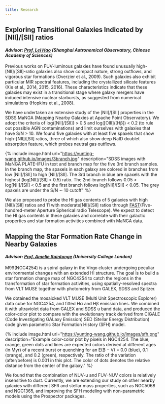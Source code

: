 ```yaml
---
title: Research
---
```


## Exploring Transitional Galaxies Indicated by [NII]/[SII] ratios

#### *Advisor: [Prof. Lei Hao](http://sourcedb.shao.cas.cn/yw/pl/fs/201012/t20101218_3046501.html) (Shanghai Astronomical Observatory, Chinese Academy of Sciences)*

Previous works on FUV-luminous galaxies have found unusually high-[NII]/[SII]-ratio galaxies also show compact nature, strong outflows, and vigorous star formations (Overzier et al., 2009). Such galaxies also exhibit particular MIR spectral features, including the crystallized silicate features (Xie et al., 2014, 2015, 2016). These characteristics indicate that these galaxies may exist in a transitional stage where galaxy mergers have induced intensive nuclear starbursts, as suggested from numerical simulations (Hopkins et al., 2008).

We have undertaken an extensive study of the [NII]/[SII] properties in the SDSS MaNGA (Mapping Nearby Galaxies at Apache Point Observatory). We adopt the criteria of log([NII]/[SII]) > 0.5 and log([OIII]/[Hβ]) < 0.2 (to rule out possible AGN contaminations) and limit ourselves with galaxies that have S/N > 10. We found five galaxies with at least five spaxels that show high-[NII]/[SII] ratios, three of which also show deep NaID doublet absorption feature, which probes neutral gas outflows.

{% include image.html url="https://yunting-wang.github.io/images/3branch.jpg" description="SDSS images with MaNGA PLATE-IFU in text and branch map for the five 3rd branch samples. In the branch map, the spaxels in each galaxy are colored in branches from low [NII]/[SII] to high [NII]/[SII]. The 3rd branch in blue are spaxels with the highest
(log[NII]/[SII] > 0.5) ratio. The 2nd-branch follows 0.05 < log[NII]/[SII] < 0.5 and the first
branch follows log[NII]/[SII] < 0.05. The grey spaxels are under the S/N ∼ 10 cutoff" %}

[comment]: <![Alt text](https://yunting-wang.github.io/images/3branch.jpg "optional title")>

We also proposed to probe the HI gas contents of 5 galaxies with high [NII]/[SII] ratios and 11 with moderate[NII]/[SII] ratios through [FAST](https://ui.adsabs.harvard.edu/abs/2020RAA....20...64J/abstract)(Five-hundred-meter Aperture Spherical radio Telescope). We expect to detect the HI gas contents in these galaxies and correlate with their galactic properties and star formation activities combined with MaNGA data.

## Mapping the Star Formation Rate Change in Nearby Galaxies

#### *Advisor: [Prof. Amelie Saintonge](http://www.star.ucl.ac.uk/~amelie/) (University College London)*

M99(NGC4254) is a spiral galaxy in the Virgo cluster undergoing peculiar environmental changes with an extended HI structure. The goal is to build a star formation change map of NGC4254 to catch the regions in the transformation of star formation activities, using spatially-resolved spectra from VLT MUSE together with photometry from GALEX, SDSS and Spitzer.

We obtained the mosaicked VLT MUSE (Multi Unit Spectroscopic Explorer) data cube for NGC4254, and fitted Hα and Hβ emission lines. We combined it with ultraviolet data from GALEX and SDSS u band data, and produced the color-color plot to compare with the evolutionary track derived from CIGALE (Code Investigating GALaxy Emission) SED (Stellar Energy Distribution) code given parametric Star Formation History (SFH) model.

{% include image.html url="https://yunting-wang.github.io/images/sfh.png" description="Example color-color plot by pixels in NGC4254. The blue, orange, green dots and lines are expected colors derived at different ages (in Myr) of a recent burst or quenching for an E(B − V) = 0.0 (blue), 0.1 (orange), and 0.2 (green), respectively. The ratio of the variation (after/before) is 0.001 in this plot. The color of dots denotes the relative distance from the center of the galaxy." %}

We found that the combination of NUV-u and FUV-NUV colors is relatively insensitive to dust. Currently, we are extending our study on other nearby galaxies with different SFR and stellar mass properties, such as NGC5068 and NGC1365, and improving the SFH modeling with non-parametric models using the Prospector packages.